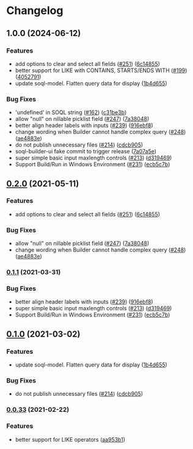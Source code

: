 # Changelog

## 1.0.0 (2024-06-12)


### Features

* add options to clear and select all fields ([#251](https://github.com/forcedotcom/soql-tooling/issues/251)) ([6c14855](https://github.com/forcedotcom/soql-tooling/commit/6c1485590345e865d569ad863b0ddee642023a08))
* better support for LIKE with CONTAINS, STARTS/ENDS WITH ([#199](https://github.com/forcedotcom/soql-tooling/issues/199)) ([4052791](https://github.com/forcedotcom/soql-tooling/commit/4052791dc46ca3d0888c15a312d34559f13221a8))
* update soql-model. Flatten query data for display ([1b4d655](https://github.com/forcedotcom/soql-tooling/commit/1b4d65542a6c2337ccf36efae2224bf25f9f5f62))


### Bug Fixes

* 'undefined' in SOQL string ([#162](https://github.com/forcedotcom/soql-tooling/issues/162)) ([c31be3b](https://github.com/forcedotcom/soql-tooling/commit/c31be3bfca4d16ba4e6295236b5add1b1efdd9e6))
* allow "null" on nillable picklist field ([#247](https://github.com/forcedotcom/soql-tooling/issues/247)) ([7a38048](https://github.com/forcedotcom/soql-tooling/commit/7a38048ed7c6d52f5eb663cf4b1cb5b6dc4bf12c))
* better align header labels with inputs ([#239](https://github.com/forcedotcom/soql-tooling/issues/239)) ([916ebf8](https://github.com/forcedotcom/soql-tooling/commit/916ebf89368e3e402dc5c65cec84ed5f052daca1))
* change wording when Builder cannot handle complex query ([#248](https://github.com/forcedotcom/soql-tooling/issues/248)) ([ae4883e](https://github.com/forcedotcom/soql-tooling/commit/ae4883e1bf6379c54eb3ff3c25d86ecf757441d4))
* do not publish unnecessary files ([#214](https://github.com/forcedotcom/soql-tooling/issues/214)) ([cdcb905](https://github.com/forcedotcom/soql-tooling/commit/cdcb905c2a90773c2f9e26e2f51acfcc098c0ffc))
* soql-builder-ui fake commit to trigger release ([7a07a5e](https://github.com/forcedotcom/soql-tooling/commit/7a07a5e9198e84db5ec7cb980514e1b44af96529))
* super simple basic input maxlength controls ([#213](https://github.com/forcedotcom/soql-tooling/issues/213)) ([d319469](https://github.com/forcedotcom/soql-tooling/commit/d3194695aabcef5f79fcd9557e7f55713d923965))
* Support Build/Run in Windows Environment ([#231](https://github.com/forcedotcom/soql-tooling/issues/231)) ([ecb5c7b](https://github.com/forcedotcom/soql-tooling/commit/ecb5c7ba2f48b2b010ba8f3ace08c218b0fc06fe))

## [0.2.0](https://www.github.com/forcedotcom/soql-tooling/compare/soql-builder-ui-v0.1.1...soql-builder-ui-v0.2.0) (2021-05-11)


### Features

* add options to clear and select all fields ([#251](https://www.github.com/forcedotcom/soql-tooling/issues/251)) ([6c14855](https://www.github.com/forcedotcom/soql-tooling/commit/6c1485590345e865d569ad863b0ddee642023a08))


### Bug Fixes

* allow "null" on nillable picklist field ([#247](https://www.github.com/forcedotcom/soql-tooling/issues/247)) ([7a38048](https://www.github.com/forcedotcom/soql-tooling/commit/7a38048ed7c6d52f5eb663cf4b1cb5b6dc4bf12c))
* change wording when Builder cannot handle complex query ([#248](https://www.github.com/forcedotcom/soql-tooling/issues/248)) ([ae4883e](https://www.github.com/forcedotcom/soql-tooling/commit/ae4883e1bf6379c54eb3ff3c25d86ecf757441d4))

### [0.1.1](https://www.github.com/forcedotcom/soql-tooling/compare/soql-builder-ui-v0.1.0...soql-builder-ui-v0.1.1) (2021-03-31)

### Bug Fixes

- better align header labels with inputs ([#239](https://www.github.com/forcedotcom/soql-tooling/issues/239)) ([916ebf8](https://www.github.com/forcedotcom/soql-tooling/commit/916ebf89368e3e402dc5c65cec84ed5f052daca1))
- super simple basic input maxlength controls ([#213](https://www.github.com/forcedotcom/soql-tooling/issues/213)) ([d319469](https://www.github.com/forcedotcom/soql-tooling/commit/d3194695aabcef5f79fcd9557e7f55713d923965))
- Support Build/Run in Windows Environment ([#231](https://www.github.com/forcedotcom/soql-tooling/issues/231)) ([ecb5c7b](https://www.github.com/forcedotcom/soql-tooling/commit/ecb5c7ba2f48b2b010ba8f3ace08c218b0fc06fe))

## [0.1.0](https://www.github.com/forcedotcom/soql-tooling/compare/v0.0.33...v0.1.0) (2021-03-02)

### Features

- update soql-model. Flatten query data for display ([1b4d655](https://www.github.com/forcedotcom/soql-tooling/commit/1b4d65542a6c2337ccf36efae2224bf25f9f5f62))

### Bug Fixes

- do not publish unnecessary files ([#214](https://www.github.com/forcedotcom/soql-tooling/issues/214)) ([cdcb905](https://www.github.com/forcedotcom/soql-tooling/commit/cdcb905c2a90773c2f9e26e2f51acfcc098c0ffc))

### [0.0.33](https://www.github.com/forcedotcom/soql-tooling/compare/soql-builder-ui-v0.0.32...v0.0.33) (2021-02-22)

### Features

- better support for LIKE operators ([aa953b1](https://github.com/forcedotcom/soql-tooling/commit/198fe5596d3414f744ba82ec0168e59bfaa953b1))
